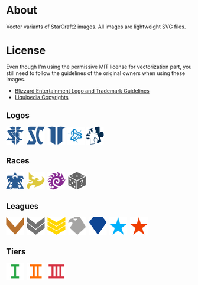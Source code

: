 # About
Vector variants of StarCraft2 images. All images are lightweight SVG files.
# License
Even though I'm using the permissive MIT license for vectorization part, you
still need to follow the guidelines of the original owners when using these images. 
* [Blizzard Entertainment Logo and Trademark Guidelines](https://www.blizzard.com/en-us/legal/8bcb0794-6641-4ce3-a573-8eb243bab342/blizzard-entertainment-logo-and-trademark-guidelines)
* [Liquipedia Copyrights](https://liquipedia.net/starcraft2/Liquipedia:Copyrights#)
## Logos
<img src="https://github.com/nephest/sc2-icons/blob/master/logo/logo.svg" width="48px" height="48px" alt="SarCraft2 logo"/>&#160;
<img src="https://github.com/nephest/sc2-icons/blob/master/logo/logo-text.svg" width="48px" height="48px" alt="StarCraft2 logo(text)"/>&#160;
<img src="https://github.com/nephest/sc2-icons/blob/master/logo/logo-number.svg" width="48px" height="48px" alt="StarCraft2 logo(number)"/>
<img src="https://github.com/nephest/sc2-icons/blob/master/logo/battlenet.svg" width="48px" height="48px" alt="Battle.net logo"/>
<img src="https://github.com/nephest/sc2-icons/blob/master/logo/liquipedia.svg" width="48px" height="48px" alt="Liquipedia logo"/>
## Races
<img src="https://github.com/nephest/sc2-icons/blob/master/race/terran.svg" width="48px" height="48px" alt="Terran"/>&#160;
<img src="https://github.com/nephest/sc2-icons/blob/master/race/protoss.svg" width="48px" height="48px" alt="Protoss"/>&#160;
<img src="https://github.com/nephest/sc2-icons/blob/master/race/zerg.svg" width="48px" height="48px" alt="Zerg"/>&#160;
<img src="https://github.com/nephest/sc2-icons/blob/master/race/random.svg" width="48px" height="48px" alt="Random"/>
## Leagues
<img src="https://github.com/nephest/sc2-icons/blob/master/league/bronze.svg" width="48px" height="48px" alt="Bronze"/>&#160;
<img src="https://github.com/nephest/sc2-icons/blob/master/league/silver.svg" width="48px" height="48px" alt="Silver"/>&#160;
<img src="https://github.com/nephest/sc2-icons/blob/master/league/gold.svg" width="48px" height="48px" alt="Gold"/>&#160;
<img src="https://github.com/nephest/sc2-icons/blob/master/league/platinum.svg" width="48px" height="48px" alt="Platinum"/>&#160;
<img src="https://github.com/nephest/sc2-icons/blob/master/league/diamond.svg" width="48px" height="48px" alt="Diamond"/>&#160;
<img src="https://github.com/nephest/sc2-icons/blob/master/league/master.svg" width="48px" height="48px" alt="Master"/>&#160;
<img src="https://github.com/nephest/sc2-icons/blob/master/league/grandmaster.svg" width="48px" height="48px" alt="GrandMaster"/>
## Tiers
<img src="https://github.com/nephest/sc2-icons/blob/master/league/tier-1.svg" width="48px" height="48px" alt="Tier1"/>&#160;
<img src="https://github.com/nephest/sc2-icons/blob/master/league/tier-2.svg" width="48px" height="48px" alt="Tier2"/>&#160;
<img src="https://github.com/nephest/sc2-icons/blob/master/league/tier-3.svg" width="48px" height="48px" alt="Tier3"/>
